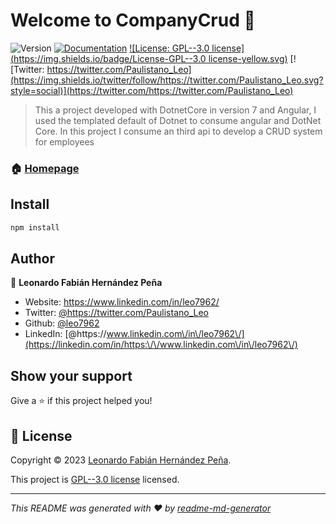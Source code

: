 # Welcome to CompanyCrud 👋
![Version](https://img.shields.io/badge/version-0.0.1-blue.svg?cacheSeconds=2592000)
[![Documentation](https://img.shields.io/badge/documentation-yes-brightgreen.svg)](https://github.com/leo7962/CompanyCrud#readme)
[![License: GPL--3.0 license](https://img.shields.io/badge/License-GPL--3.0 license-yellow.svg)](https://github.com/leo7962/CompanyCrud/blob/master/LICENSE.txt)
[![Twitter: https://twitter.com/Paulistano_Leo](https://img.shields.io/twitter/follow/https://twitter.com/Paulistano_Leo.svg?style=social)](https://twitter.com/https://twitter.com/Paulistano_Leo)

> This a project developed with DotnetCore in version 7 and Angular, I used the templated default of Dotnet to consume angular and DotNet Core. In this project I consume an third api to develop a CRUD system for employees

### 🏠 [Homepage](https://github.com/leo7962/CompanyCrud)

## Install

```sh
npm install
```

## Author

👤 **Leonardo Fabián Hernández Peña**

* Website: https://www.linkedin.com/in/leo7962/
* Twitter: [@https:\/\/twitter.com\/Paulistano\_Leo](https://twitter.com/https:\/\/twitter.com\/Paulistano\_Leo)
* Github: [@leo7962](https://github.com/leo7962)
* LinkedIn: [@https:\/\/www.linkedin.com\/in\/leo7962\/](https://linkedin.com/in/https:\/\/www.linkedin.com\/in\/leo7962\/)

## Show your support

Give a ⭐️ if this project helped you!


## 📝 License

Copyright © 2023 [Leonardo Fabián Hernández Peña](https://github.com/leo7962).

This project is [GPL--3.0 license](https://github.com/leo7962/CompanyCrud/blob/master/LICENSE.txt) licensed.

***
_This README was generated with ❤️ by [readme-md-generator](https://github.com/kefranabg/readme-md-generator)_
